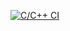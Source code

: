[![C/C++ CI](https://github.com/real-lake050317/problemsolvings/actions/workflows/c-cpp.yml/badge.svg)](https://github.com/real-lake050317/problemsolvings/actions/workflows/c-cpp.yml)
